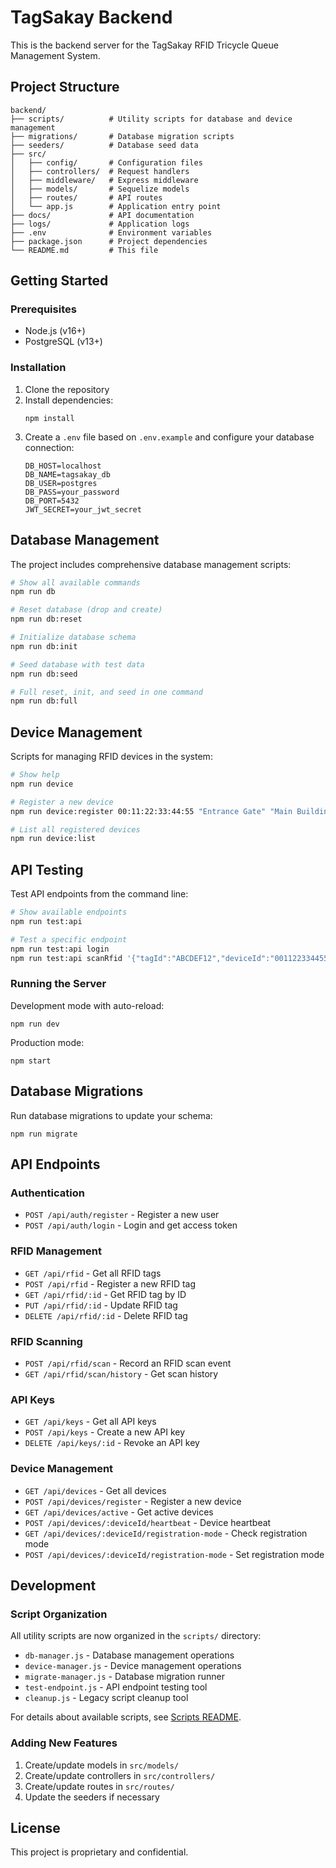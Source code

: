 # TagSakay Backend

This is the backend server for the TagSakay RFID Tricycle Queue Management System.

## Project Structure

```
backend/
├── scripts/          # Utility scripts for database and device management
├── migrations/       # Database migration scripts
├── seeders/          # Database seed data
├── src/
│   ├── config/       # Configuration files
│   ├── controllers/  # Request handlers
│   ├── middleware/   # Express middleware
│   ├── models/       # Sequelize models
│   ├── routes/       # API routes
│   └── app.js        # Application entry point
├── docs/             # API documentation
├── logs/             # Application logs
├── .env              # Environment variables
├── package.json      # Project dependencies
└── README.md         # This file
```

## Getting Started

### Prerequisites

- Node.js (v16+)
- PostgreSQL (v13+)

### Installation

1. Clone the repository
2. Install dependencies:
   ```
   npm install
   ```
3. Create a `.env` file based on `.env.example` and configure your database connection:
   ```
   DB_HOST=localhost
   DB_NAME=tagsakay_db
   DB_USER=postgres
   DB_PASS=your_password
   DB_PORT=5432
   JWT_SECRET=your_jwt_secret
   ```

## Database Management

The project includes comprehensive database management scripts:

```bash
# Show all available commands
npm run db

# Reset database (drop and create)
npm run db:reset

# Initialize database schema
npm run db:init

# Seed database with test data
npm run db:seed

# Full reset, init, and seed in one command
npm run db:full
```

## Device Management

Scripts for managing RFID devices in the system:

```bash
# Show help
npm run device

# Register a new device
npm run device:register 00:11:22:33:44:55 "Entrance Gate" "Main Building"

# List all registered devices
npm run device:list
```

## API Testing

Test API endpoints from the command line:

```bash
# Show available endpoints
npm run test:api

# Test a specific endpoint
npm run test:api login
npm run test:api scanRfid '{"tagId":"ABCDEF12","deviceId":"001122334455"}'
```

### Running the Server

Development mode with auto-reload:

```
npm run dev
```

Production mode:

```
npm start
```

## Database Migrations

Run database migrations to update your schema:

```
npm run migrate
```

## API Endpoints

### Authentication

- `POST /api/auth/register` - Register a new user
- `POST /api/auth/login` - Login and get access token

### RFID Management

- `GET /api/rfid` - Get all RFID tags
- `POST /api/rfid` - Register a new RFID tag
- `GET /api/rfid/:id` - Get RFID tag by ID
- `PUT /api/rfid/:id` - Update RFID tag
- `DELETE /api/rfid/:id` - Delete RFID tag

### RFID Scanning

- `POST /api/rfid/scan` - Record an RFID scan event
- `GET /api/rfid/scan/history` - Get scan history

### API Keys

- `GET /api/keys` - Get all API keys
- `POST /api/keys` - Create a new API key
- `DELETE /api/keys/:id` - Revoke an API key

### Device Management

- `GET /api/devices` - Get all devices
- `POST /api/devices/register` - Register a new device
- `GET /api/devices/active` - Get active devices
- `POST /api/devices/:deviceId/heartbeat` - Device heartbeat
- `GET /api/devices/:deviceId/registration-mode` - Check registration mode
- `POST /api/devices/:deviceId/registration-mode` - Set registration mode

## Development

### Script Organization

All utility scripts are now organized in the `scripts/` directory:

- `db-manager.js` - Database management operations
- `device-manager.js` - Device management operations
- `migrate-manager.js` - Database migration runner
- `test-endpoint.js` - API endpoint testing tool
- `cleanup.js` - Legacy script cleanup tool

For details about available scripts, see [Scripts README](./scripts/README.md).

### Adding New Features

1. Create/update models in `src/models/`
2. Create/update controllers in `src/controllers/`
3. Create/update routes in `src/routes/`
4. Update the seeders if necessary

## License

This project is proprietary and confidential.
